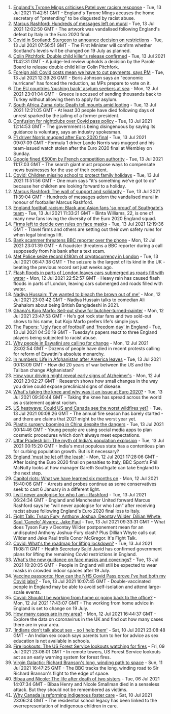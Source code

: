 1. [England's Tyrone Mings criticises Patel over racism response](https://www.bbc.co.uk/news/uk-politics-57778668) - Tue, 13 Jul 2021 11:42:51 GMT - England's Tyrone Mings accuses the home secretary of "pretending" to be disgusted by racist abuse.
2. [Marcus Rashford: Hundreds of messages left on mural](https://www.bbc.co.uk/news/uk-england-manchester-57816588) - Tue, 13 Jul 2021 12:02:50 GMT - The artwork was vandalised following England's defeat by Italy in the Euro 2020 final.
3. [Covid in Scotland: Sturgeon to announce decision on restrictions](https://www.bbc.co.uk/news/uk-scotland-scotland-politics-57806095) - Tue, 13 Jul 2021 07:56:51 GMT - The First Minister will confirm whether Scotland's levels will be changed on 19 July as planned.
4. [Colin Pitchfork: Double child killer's release confirmed](https://www.bbc.co.uk/news/uk-england-leicestershire-57737050) - Tue, 13 Jul 2021 11:42:31 GMT - A judge-led review upholds a decision by the Parole Board to release double child killer Colin Pitchfork.
5. [Foreign aid: Covid costs mean we have to cut payments, says PM](https://www.bbc.co.uk/news/uk-57815034) - Tue, 13 Jul 2021 12:39:26 GMT - Boris Johnson says an "economic hurricane" has forced the reduction, as MPs prepare to vote on it.
6. [The EU countries 'pushing back' asylum seekers at sea](https://www.bbc.co.uk/news/world-europe-57809909) - Mon, 12 Jul 2021 23:01:04 GMT - Greece is accused of sending thousands back to Turkey without allowing them to apply for asylum.
7. [South Africa Zuma riots: Death toll mounts amid looting](https://www.bbc.co.uk/news/world-africa-57818215) - Tue, 13 Jul 2021 12:21:05 GMT - At least 30 people have died following days of unrest sparked by the jailing of a former president.
8. [Confusion for nightclubs over Covid pass policy](https://www.bbc.co.uk/news/business-57819679) - Tue, 13 Jul 2021 12:14:53 GMT - The government is being disingenuous by saying its guidance is voluntary, says an industry spokesman.
9. [F1 driver Norris mugged after Euro 2020 final](https://www.bbc.co.uk/sport/formula1/57818938) - Tue, 13 Jul 2021 09:07:09 GMT - Formula 1 driver Lando Norris was mugged and his team-issued watch stolen after the Euro 2020 final at Wembley on Sunday.
10. [Google fined €500m by French competition authority](https://www.bbc.co.uk/news/technology-57811953) - Tue, 13 Jul 2021 11:17:03 GMT - The search giant must propose ways to compensate news businesses for the use of their content.
11. [Covid: Children missing school to protect family holidays](https://www.bbc.co.uk/news/uk-wales-57809611) - Tue, 13 Jul 2021 11:51:56 GMT - One mum says "it's something we've got to do" because her children are looking forward to a holiday.
12. [Marcus Rashford: The wall of support and solidarity](https://www.bbc.co.uk/news/uk-england-manchester-57819446) - Tue, 13 Jul 2021 11:39:04 GMT - Hundreds of messages adorn the vandalised mural in honour of footballer Marcus Rashford.
13. [England football racism: Black and Asian fans 'so proud' of Southgate's team](https://www.bbc.co.uk/news/newsbeat-57803412) - Tue, 13 Jul 2021 11:33:21 GMT - Binta Williams, 22, is one of many new fans loving the diversity of the Euro 2020 England squad.
14. [Firms left to decide own rules on face masks](https://www.bbc.co.uk/news/business-57677159) - Tue, 13 Jul 2021 12:19:36 GMT - Travel firms and others are setting out their own safety rules for when legal bindings lift.
15. [Bank scammer threatens BBC reporter over the phone](https://www.bbc.co.uk/news/uk-england-northamptonshire-57809349) - Mon, 12 Jul 2021 23:01:39 GMT - A fraudster threatens a BBC reporter during a call supposedly from his bank after a text scam.
16. [Met Police seize record £180m of cryptocurrency in London](https://www.bbc.co.uk/news/uk-england-london-57816644) - Tue, 13 Jul 2021 06:47:38 GMT - The seizure is the largest of its kind in the UK - beating the previous record set just weeks ago.
17. [Flash floods in parts of London leaves cars submerged as roads fill with water](https://www.bbc.co.uk/news/uk-57811613) - Mon, 12 Jul 2021 22:52:57 GMT - Heavy rain has caused flash floods in parts of London, leaving cars submerged and roads filled with water.
18. [Nadiya Hussain: 'I've wanted to bleach the brown out of me'](https://www.bbc.co.uk/news/uk-57809147) - Mon, 12 Jul 2021 23:03:42 GMT - Nadiya Hussain talks to comedian Ali Shahalom about being British Bangladeshi in 2021.
19. [Ghana's Kojo Marfo: Sell-out show for butcher-turned-painter](https://www.bbc.co.uk/news/world-africa-57553149) - Mon, 12 Jul 2021 23:47:53 GMT - He's got rock star fans and two sold-out shows to his name, but Kojo Marfo prefers life's simple joys.
20. [The Papers: 'Ugly face of football' and 'freedom day' in England](https://www.bbc.co.uk/news/blogs-the-papers-57814894) - Tue, 13 Jul 2021 04:30:19 GMT - Tuesday's papers react to three England players being subjected to racist abuse.
21. [Why people in Eswatini are calling for change](https://www.bbc.co.uk/news/world-africa-57807153) - Mon, 12 Jul 2021 23:02:54 GMT - Dozens of people have died in recent protests calling for reform of Eswatini's absolute monarchy.
22. [In numbers: Life in Afghanistan after America leaves](https://www.bbc.co.uk/news/world-asia-57767067) - Tue, 13 Jul 2021 00:13:09 GMT - How did 20 years of war between the US and the Taliban change Afghanistan?
23. [How your driving might reveal early signs of Alzheimer's](https://www.bbc.co.uk/news/business-57670006) - Mon, 12 Jul 2021 23:02:27 GMT - Research shows how small changes in the way you drive could expose preclinical signs of disease.
24. [What's taking the knee and why was it an issue at Euro 2020?](https://www.bbc.co.uk/news/explainers-53098516) - Tue, 13 Jul 2021 09:30:44 GMT - Taking the knee has spread across the world as a statement against racism.
25. [US heatwave: Could US and Canada see the worst wildfires yet?](https://www.bbc.co.uk/news/57770728) - Tue, 13 Jul 2021 00:08:26 GMT - The annual fire season has barely started - and there are claims that 2021 might be the worst year yet.
26. [Plastic surgery booming in China despite the dangers](https://www.bbc.co.uk/news/world-asia-china-57691525) - Tue, 13 Jul 2021 00:14:46 GMT - Young people are using social media apps to plan cosmetic procedures which don't always meet expectations.
27. [Uttar Pradesh bill: The myth of India's population explosion](https://www.bbc.co.uk/news/world-asia-india-57801764) - Tue, 13 Jul 2021 00:15:20 GMT - India's most populous state has a contentious plan for curbing population growth. But is it necessary?
28. [England 'must be let off the leash'](https://www.bbc.co.uk/sport/football/57807877) - Mon, 12 Jul 2021 17:28:06 GMT - After losing the Euro 2020 final on penalties to Italy, BBC Sport's Phil McNulty looks at how manager Gareth Southgate can take England to the next step.
29. [Capitol riots: What we have learned six months on](https://www.bbc.co.uk/news/world-us-canada-57753708) - Mon, 12 Jul 2021 15:40:06 GMT - Arrests and probes continue as some conservatives seek to cast 6 January in a different light.
30. [I will never apologise for who I am - Rashford](https://www.bbc.co.uk/sport/football/57814154) - Tue, 13 Jul 2021 06:24:34 GMT - England and Manchester United forward Marcus Rashford says he "will never apologise for who I am" after receiving racist abuse following England's Euro 2020 final loss to Italy.
31. [Fight Talk: Tyson Fury, Anthony Joshua, Deontay Wilder, Dillian Whyte, Saul 'Canelo' Alvarez, Jake Paul](https://www.bbc.co.uk/sport/boxing/57789751) - Tue, 13 Jul 2021 09:33:31 GMT - What does Tyson Fury v Deontay Wilder postponement mean for an undisputed Anthony Joshua-Fury clash? Plus Dillian Whyte calls out Wilder and Jake Paul trolls Conor McGregor. It's Fight Talk.
32. [Covid: What's the roadmap for lifting lockdown?](https://www.bbc.co.uk/news/explainers-52530518) - Tue, 13 Jul 2021 11:08:11 GMT - Health Secretary Sajid Javid has confirmed government plans for lifting the remaining Covid restrictions in England.
33. [What's the new guidance on face masks and coverings?](https://www.bbc.co.uk/news/health-51205344) - Tue, 13 Jul 2021 10:20:05 GMT - People in England will still be expected to wear masks in crowded indoor spaces after 19 July.
34. [Vaccine passports: How can the NHS Covid Pass prove I've had both my Covid jabs?](https://www.bbc.co.uk/news/explainers-55718553) - Tue, 13 Jul 2021 10:07:45 GMT - Double-vaccinated people in England may be able to avoid self-isolation and attend large-scale events.
35. [Covid: Should I be working from home or going back to the office?](https://www.bbc.co.uk/news/business-52567567) - Mon, 12 Jul 2021 17:43:07 GMT - The working from home advice in England is set to change on 19 July.
36. [How many cases are in my area?](https://www.bbc.co.uk/news/uk-51768274) - Mon, 12 Jul 2021 16:44:37 GMT - Explore the data on coronavirus in the UK and find out how many cases there are in your area.
37. ['Indians don't talk about sex - so I help them'](https://www.bbc.co.uk/news/stories-56838660) - Sat, 10 Jul 2021 23:08:48 GMT - An Indian sex coach says parents turn to her for advice as sex education is not available in schools.
38. [Fire lookouts: The US Forest Service lookouts watching for fires](https://www.bbc.co.uk/news/world-us-canada-57626403) - Fri, 09 Jul 2021 23:08:01 GMT - In remote towers, US Forest Service lookouts act as an early warning system for forest fires.
39. [Virgin Galactic: Richard Branson's long, winding path to space](https://www.bbc.co.uk/news/science-environment-57798167) - Sun, 11 Jul 2021 16:47:25 GMT - The BBC tracks the long, winding road to Sir Richard Branson's flight to the edge of space.
40. [Bibaa and Nicole: The life after death of two sisters](https://www.bbc.co.uk/news/uk-england-london-57679755) - Tue, 06 Jul 2021 14:07:34 GMT - Bibaa Henry and Nicole Smallman died in a senseless attack. But they should not be remembered as victims.
41. [Why Canada is reforming indigenous foster care](https://www.bbc.co.uk/news/world-us-canada-57646170) - Sat, 10 Jul 2021 23:06:24 GMT - The residential school legacy has been linked to the overrepresentation of indigenous children in care.
